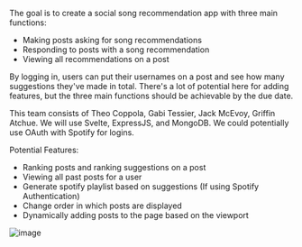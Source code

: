 The goal is to create a social song recommendation app with three main functions:
  - Making posts asking for song recommendations
  - Responding to posts with a song recommendation
  - Viewing all recommendations on a post

By logging in, users can put their usernames on a post and see how many suggestions they've made in total. There's a lot of potential here for adding features, but the three main functions should be achievable by the due date.

This team consists of Theo Coppola, Gabi Tessier, Jack McEvoy, Griffin Atchue. We will use Svelte, ExpressJS, and MongoDB. We could potentially use OAuth with Spotify for logins.

Potential Features:
  - Ranking posts and ranking suggestions on a post
  - Viewing all past posts for a user
  - Generate spotify playlist based on suggestions (If using Spotify Authentication)
  - Change order in which posts are displayed
  - Dynamically adding posts to the page based on the viewport

![image](https://user-images.githubusercontent.com/37402171/192697620-35176032-c1fb-4903-9e65-f5d0d0cf85b6.png)
